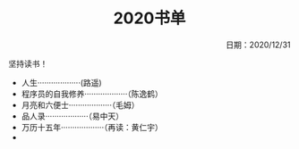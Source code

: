 <h1 style="text-align:center">2020书单</h1>
<p align="right">日期：2020/12/31</p>

坚持读书！



* 人生···················(路遥)
* 程序员的自我修养···················（陈逸鹤）
* 月亮和六便士···················（毛姆）
* 品人录···················（易中天）
* 万历十五年···················（再读：黄仁宇）
* 